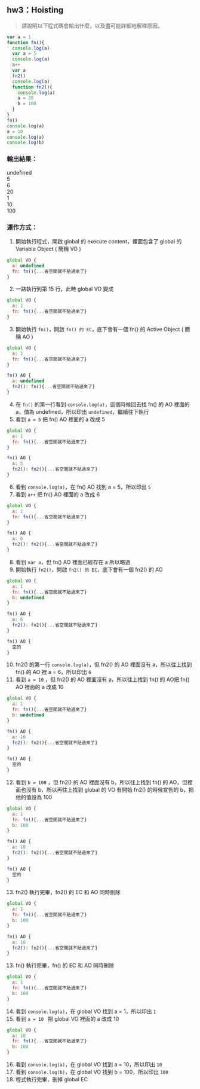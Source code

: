 ## hw3：Hoisting
> 請說明以下程式碼會輸出什麼，以及盡可能詳細地解釋原因。
```JavaScript
var a = 1
function fn(){
  console.log(a)
  var a = 5
  console.log(a)
  a++ 
  var a
  fn2()
  console.log(a) 
  function fn2(){
    console.log(a) 
    a = 20
    b = 100
  }
}
fn()
console.log(a)
a = 10
console.log(a)
console.log(b)
```
### 輸出結果：
undefined  
5  
6  
20  
1  
10  
100
  
### 運作方式：
1. 開始執行程式，開啟 global 的 execute content，裡面包含了 global 的 Variable Object ( 簡稱 VO )
```javascript
global VO {  
  a: undefined
  fn: fn(){...省空間就不貼過來了}
}
```
2. 一路執行到第 15 行，此時 global VO 變成  
```javascript
global VO {  
  a: 1
  fn: fn(){...省空間就不貼過來了}
}
```
3. 開始執行 `fn()`，開啟 `fn() 的 EC`，底下會有一個 fn() 的 Active Object ( 簡稱 AO )
```javascript
global VO {  
  a: 1
  fn: fn(){...省空間就不貼過來了}
}

fn() AO {
  a: undefined
  fn2(): fn(){...省空間就不貼過來了}
}
```
4. 在 `fn()` 的第一行看到 `console.log(a)`，這個時候回去找 fn() 的 AO 裡面的 a，值為 undefined，所以印出 `undefined`，繼續往下執行
5. 看到 `a = 5` 把 fn() AO 裡面的 a 改成 5 
```javascript
global VO {  
  a: 1
  fn: fn(){...省空間就不貼過來了}
}

fn() AO {
  a: 5
  fn2(): fn2(){...省空間就不貼過來了}
}
```
6. 看到 `console.log(a)`，在 fn() AO 找到 a = 5，所以印出 `5`
7. 看到 `a++` 把 fn() AO 裡面的 a 改成 6 
```javascript
global VO {  
  a: 1
  fn: fn(){...省空間就不貼過來了}
}

fn() AO {
  a: 6
  fn2(): fn2(){...省空間就不貼過來了}
}
```
8. 看到 `var a`，但 fn() AO 裡面已經存在 a 所以略過
9. 開始執行 `fn2()`，開啟 `fn2() 的 EC`，底下會有一個 fn2() 的 AO
```javascript
global VO {  
  a: 1
  fn: fn(){...省空間就不貼過來了}
  b: undefined
}

fn() AO {
  a: 6
  fn2(): fn2(){...省空間就不貼過來了}
}

fn() AO {
  空的
}
```
10. fn2() 的第一行 `console.log(a)`，但 fn2() 的 AO 裡面沒有 a，所以往上找到 fn() 的 AO 裡 a = 6，所以印出 `6`
11. 看到 `a = 10` ，但 fn2() 的 AO 裡面沒有 a，所以往上找到 fn() 的 AO把 fn() AO 裡面的 a 改成 10
```javascript
global VO {  
  a: 1
  fn: fn(){...省空間就不貼過來了}
  b: undefined
}

fn() AO {
  a: 10
  fn2(): fn2(){...省空間就不貼過來了}
}

fn() AO {
  空的
}
```
12. 看到 `b = 100` ，但 fn2() 的 AO 裡面沒有 b，所以往上找到 fn() 的 AO，但裡面也沒有 b，所以再往上找到 global 的 VO 有開始 fn2() 的時候宣告的 b，把他的值設為 100
```javascript
global VO {  
  a: 1
  fn: fn(){...省空間就不貼過來了}
  b: 100
}

fn() AO {
  a: 10
  fn2(): fn2(){...省空間就不貼過來了}
}

fn() AO {
  空的
}
```
13. fn2() 執行完畢，fn2() 的 EC 和 AO 同時刪除 
```javascript
global VO {  
  a: 1
  fn: fn(){...省空間就不貼過來了}
  b: 100
}

fn() AO {
  a: 10
  fn2(): fn2(){...省空間就不貼過來了}
}
```
13. fn() 執行完畢，fn() 的 EC 和 AO 同時刪除 
```javascript
global VO {  
  a: 1
  fn: fn(){...省空間就不貼過來了}
  b: 100
}
```
14. 看到 `console.log(a)`，在 global VO 找到 a = 1，所以印出 `1`
15. 看到 `a = 10 ` 把 global VO 裡面的 a 改成 10
```javascript
global VO {  
  a: 10
  fn: fn(){...省空間就不貼過來了}
  b: 100
}
```
16. 看到 `console.log(a)`，在 global VO 找到 a = 10，所以印出 `10`
17. 看到 `console.log(b)`，在 global VO 找到 b = 100，所以印出 `100`
18. 程式執行完畢，刪掉 global EC